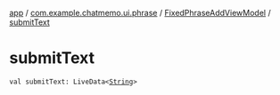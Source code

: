 [app](../../index.md) / [com.example.chatmemo.ui.phrase](../index.md) / [FixedPhraseAddViewModel](index.md) / [submitText](./submit-text.md)

# submitText

`val submitText: LiveData<`[`String`](https://kotlinlang.org/api/latest/jvm/stdlib/kotlin/-string/index.html)`>`